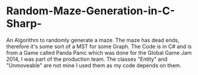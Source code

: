 Random-Maze-Generation-in-C-Sharp-
==================================

An Algorithm to randomly generate a maze. 
The maze has dead ends, therefore it's some sort of a MST for some Graph. 
The Code is in C# and is from a Game called Panda Panic which was done for the Global Game Jam 2014, 
I was part of the production team.
The classes "Entity" and "Unmoveable" are not mine I used them as my code depends on them.
